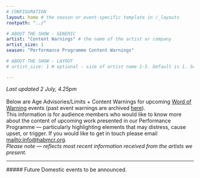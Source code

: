 ```yaml
---
# CONFIGURATION
layout: home # the season or event-specific template in /_layouts
rootpath: "../"

# ABOUT THE SHOW - GENERIC
artist: "Content Warnings" # the name of the artist or company
artist_size: 1
season: "Performance Programme Content Warnings"

# ABOUT THE SHOW - LAYOUT
# artist_size: 1 # optional - size of artist name 1-5. Default is 1. Set longer names to lower values

---
```

*Last updated 2 July, 4.25pm*<br><br>Below are Age Advisories/Limits + Content Warnings for upcoming [Word of Warning](/) events (past event warnings are archived [here](/archive/warnings)).<br>This information is for audience members who would like to know more about the content of upcoming work presented in our Performance Programme — particularly highlighting elements that may distress, cause upset, or trigger. If you would like to get in touch please email <mailto:info@habmcr.org>.<br>*Please note — reflects most recent information received from the artists we present.*         
<hr>         
##### Future Domestic events to be announced.
